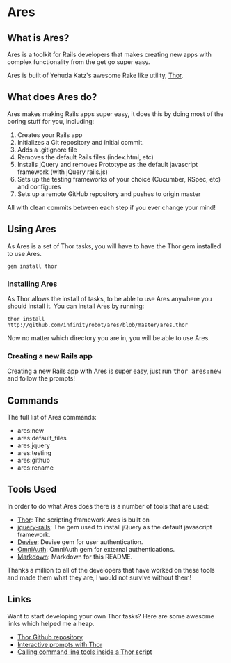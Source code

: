 # Ares

## What is Ares?

Ares is a toolkit for Rails developers that makes creating new apps with complex functionality from the get go super easy.

Ares is built of Yehuda Katz's awesome Rake like utility, [Thor](http://github.com/wycats/thor).

## What does Ares do?

Ares makes making Rails apps super easy, it does this by doing most of the boring stuff for you, including:

1. Creates your Rails app
2. Initializes a Git repository and initial commit.
3. Adds a .gitignore file
4. Removes the default Rails files (index.html, etc)
5. Installs jQuery and removes Prototype as the default javascript framework (with jQuery rails.js)
6. Sets up the testing frameworks of your choice (Cucumber, RSpec, etc) and configures
7. Sets up a remote GitHub repository and pushes to origin master

All with clean commits between each step if you ever change your mind!

## Using Ares

As Ares is a set of Thor tasks, you will have to have the Thor gem installed to use Ares.
  
    gem install thor

### Installing Ares

As Thor allows the install of tasks, to be able to use Ares anywhere you should install it. You can install Ares by running:

    thor install http://github.com/infinityrobot/ares/blob/master/ares.thor

Now no matter which directory you are in, you will be able to use Ares.

### Creating a new Rails app

Creating a new Rails app with Ares is super easy, just run <tt> thor ares:new </tt> and follow the prompts!

## Commands

The full list of Ares commands:

* ares:new
* ares:default_files
* ares:jquery
* ares:testing
* ares:github
* ares:rename

## Tools Used

In order to do what Ares does there is a number of tools that are used:

* [Thor](http://github.com/wycats/thor): The scripting framework Ares is built on
* [jquery-rails](http://github.com/indirect/jquery-rails): The gem used to install jQuery as the default javascript framework.
* [Devise](http://github.com/plataformatec/devise): Devise gem for user authentication.
* [OmniAuth](http://github.com/intridea/omniauth): OmniAuth gem for external authentications.
* [Markdown](http://daringfireball.net/projects/markdown/): Markdown for this README.

Thanks a million to all of the developers that have worked on these tools and made them what they are, I would not survive without them!

## Links

Want to start developing your own Thor tasks? Here are some awesome links which helped me a heap.

* [Thor Github repository](http://github.com/wycats/thor)
* [Interactive prompts with Thor](http://stackoverflow.com/questions/4604905/interactive-prompt-with-thor)
* [Calling command line tools inside a Thor script](http://stackoverflow.com/questions/4801920/is-it-possible-to-call-git-or-other-command-line-tools-from-inside-a-thor-script)
